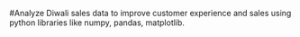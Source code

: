 #Analyze Diwali sales data to improve customer experience and sales using python libraries like numpy, pandas, matplotlib.
